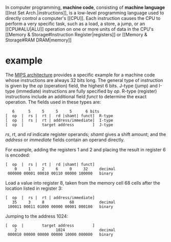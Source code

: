 In computer programming, **machine code**, consisting of **machine language** [[Inst Set Arch.|instructions]], is a low-level programming language used to directly control a computer's [[CPU]]. Each instruction causes the CPU to perform a very specific task, such as a load, a store, a jump, or an [[CPU#ALU|ALU]] operation on one or more units of data in the CPU's [[Memory & Storage#Instruction Register|registers]] or [[Memory & Storage#RAM DRAM|memory]]

# example
The [MIPS architecture](https://en.wikipedia.org/wiki/MIPS_architecture "MIPS architecture") provides a specific example for a machine code whose instructions are always 32 bits long. The general type of instruction is given by the _op_ (operation) field, the highest 6 bits. J-type (jump) and I-type (immediate) instructions are fully specified by _op_. R-type (register) instructions include an additional field _funct_ to determine the exact operation. The fields used in these types are:
```
   6      5     5     5     5      6 bits
[  op  |  rs |  rt |  rd |shamt| funct]  R-type
[  op  |  rs |  rt | address/immediate]  I-type
[  op  |        target address        ]  J-type
```
_rs_, _rt_, and _rd_ indicate register operands; _shamt_ gives a shift amount; and the _address_ or _immediate_ fields contain an operand directly.

For example, adding the registers 1 and 2 and placing the result in register 6 is encoded:
```
[  op  |  rs |  rt |  rd |shamt| funct]
    0     1     2     6     0     32     decimal
 000000 00001 00010 00110 00000 100000   binary
```
Load a value into register 8, taken from the memory cell 68 cells after the location listed in register 3:
```
[  op  |  rs |  rt | address/immediate]
   35     3     8           68           decimal
 100011 00011 01000 00000 00001 000100   binary
```
Jumping to the address 1024:
```
[  op  |        target address        ]
    2                 1024               decimal
 000010 00000 00000 00000 10000 000000   binary
```

